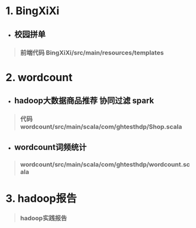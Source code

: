 # 1. BingXiXi
* ## 校园拼单
> ### 前端代码 BingXiXi/src/main/resources/templates
# 2. wordcount
* ## hadoop大数据商品推荐 协同过滤 spark 
> ### 代码 wordcount/src/main/scala/com/ghtesthdp/Shop.scala 
* ## wordcount词频统计
> ### wordcount/src/main/scala/com/ghtesthdp/wordcount.scala
# 3. hadoop报告
> ### hadoop实践报告

